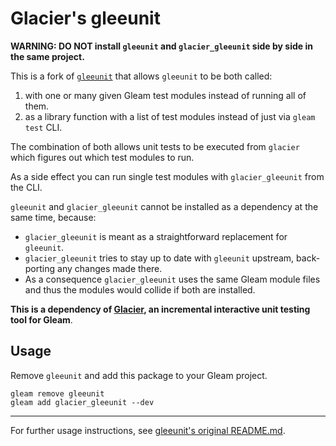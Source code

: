 # Glacier's gleeunit

**WARNING: DO NOT install `gleeunit` and `glacier_gleeunit` side by side in the same project.**

This is a fork of [`gleeunit`](https://hex.pm/packages/gleeunit) that allows
`gleeunit` to be both called:

1. with one or many given Gleam test modules instead of running all of them.
2. as a library function with a list of test modules instead of just
   via `gleam test` CLI.

The combination of both allows unit tests to be executed from `glacier` which figures out which test modules to run.

As a side effect you can run single test modules with `glacier_gleeunit` from
the CLI.

`gleeunit` and `glacier_gleeunit` cannot be installed as a dependency at the same time, because:

- `glacier_gleeunit` is meant as a straightforward replacement for `gleeunit`.
- `glacier_gleeunit` tries to stay up to date with `gleeunit` upstream,
   back-porting any changes made there.
- As a consequence `glacier_gleeunit` uses the same Gleam module files and thus
  the modules would collide if both are installed.

**This is a dependency of [Glacier](https://hex.pm/packages/glacier), an incremental interactive unit testing tool for Gleam**.

## Usage

Remove `gleeunit` and add this package to your Gleam project.

```shell
gleam remove gleeunit
gleam add glacier_gleeunit --dev
```

* * *

For further usage instructions, see [gleeunit's original README.md](./README_ORIGINAL_GLEEUNIT.md).
